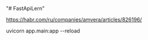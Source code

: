 "# FastApiLern" 

https://habr.com/ru/companies/amvera/articles/826196/

uvicorn app.main:app --reload
